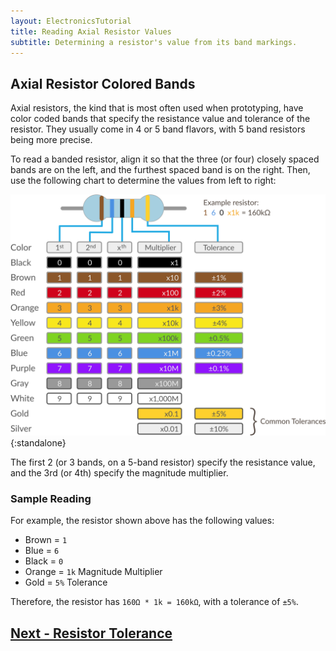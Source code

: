 ```yaml
---
layout: ElectronicsTutorial
title: Reading Axial Resistor Values
subtitle: Determining a resistor's value from its band markings.
---
```


## Axial Resistor Colored Bands

Axial resistors, the kind that is most often used when prototyping, have color coded bands that specify the resistance value and tolerance of the resistor. They usually come in 4 or 5 band flavors, with 5 band resistors being more precise.

To read a banded resistor, align it so that the three (or four) closely spaced bands are on the left, and the furthest spaced band is on the right. Then, use the following chart to determine the values from left to right:

![Chart of translating 4-band resistor color bands into a resistor value and tolerance (with four bands for value and 1 band for tolerance), where the left three closely spaced bands translate to unit values, the fourth closely space band translates to a multiplier value, and the furthest spaced band translates to a tolerance percent.](/Common_Files/Reading_Axial_Resistors.svg){:standalone}

The first 2 (or 3 bands, on a 5-band resistor) specify the resistance value, and the 3rd (or 4th) specify the magnitude multiplier. 

### Sample Reading

For example, the resistor shown above has the following values:

* Brown = `1`
* Blue = `6`
* Black = `0`
* Orange = `1k` Magnitude Multiplier
* Gold = `5%` Tolerance

Therefore, the resistor has `160Ω * 1k = 160kΩ`, with a tolerance of `±5%`.


## [Next - Resistor Tolerance](../Resistor_Tolerance)